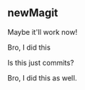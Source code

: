 ## newMagit

Maybe it'll work now!

Bro, I did this

Is this just commits?


Bro, I did this as well.


